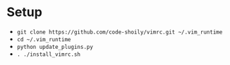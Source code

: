 # Setup

* `git clone https://github.com/code-shoily/vimrc.git ~/.vim_runtime`
* `cd ~/.vim_runtime`
* `python update_plugins.py`
* `. ./install_vimrc.sh`
